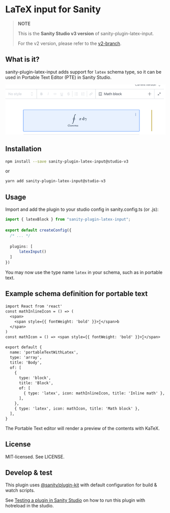 # LaTeX input for Sanity

> **NOTE**
>
> This is the **Sanity Studio v3 version** of sanity-plugin-latex-input.
>
> For the v2 version, please refer to the [v2-branch](https://github.com/sanity-io/latex-input).

## What is it?

sanity-plugin-latex-input adds support for `latex` schema type, so it can be used in Portable Text Editor (PTE) in Sanity Studio.

![latex-input preview](assets/latex-input.png)

## Installation

```sh
npm install --save sanity-plugin-latex-input@studio-v3
```

or

```sh
yarn add sanity-plugin-latex-input@studio-v3
```

## Usage


Import and add the plugin to your studio config in sanity.config.ts (or .js):

```ts
import { latexBlock } from "sanity-plugin-latex-input";

export default createConfig({
  /* ... */

  plugins: [
      latexInput()
  ]
})
```

You may now use the type name `latex` in your schema, such as in portable text.

## Example schema definition for portable text

```
import React from 'react'
const mathInlineIcon = () => (
  <span>
    <span style={{ fontWeight: 'bold' }}>∑</span>b
  </span>
)
const mathIcon = () => <span style={{ fontWeight: 'bold' }}>∑</span>

export default {
  name: 'portableTextWithLatex',
  type: 'array',
  title: 'Body',
  of: [
    {
      type: 'block',
      title: 'Block',
      of: [
        { type: 'latex', icon: mathInlineIcon, title: 'Inline math' },
      ],
    },
    { type: 'latex', icon: mathIcon, title: 'Math block' },
  ],
}
```

The Portable Text editor will render a preview of the contents with KaTeX.

## License

MIT-licensed. See LICENSE.

## Develop & test

This plugin uses [@sanity/plugin-kit](https://github.com/sanity-io/plugin-kit)
with default configuration for build & watch scripts.

See [Testing a plugin in Sanity Studio](https://github.com/sanity-io/plugin-kit#testing-a-plugin-in-sanity-studio)
on how to run this plugin with hotreload in the studio.
